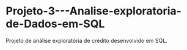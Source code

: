 # Projeto-3---Analise-exploratoria-de-Dados-em-SQL
Projeto de análise exploratória de crédito desenvolvido em SQL.
